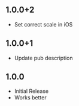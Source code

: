 ## 1.0.0+2

* Set correct scale in iOS

## 1.0.0+1

* Update pub description

## 1.0.0

* Initial Release
* Works better